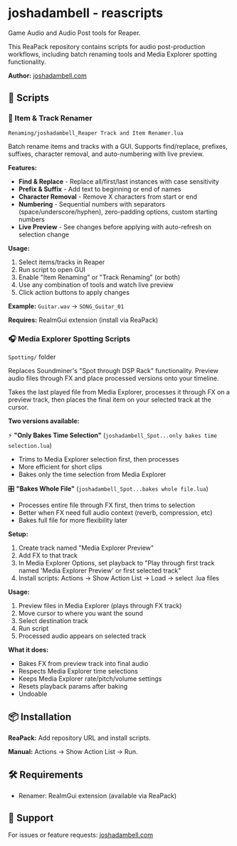 # joshadambell - reascripts

Game Audio and Audio Post tools for Reaper.

This ReaPack repository contains scripts for audio post-production workflows, including batch renaming tools and Media Explorer spotting functionality.

**Author:** [joshadambell.com](https://joshadambell.com)

## 📜 Scripts

### 📝 Item & Track Renamer
`Renaming/joshadambell_Reaper Track and Item Renamer.lua`

Batch rename items and tracks with a GUI. Supports find/replace, prefixes, suffixes, character removal, and auto-numbering with live preview.

**Features:**
- **Find & Replace** - Replace all/first/last instances with case sensitivity
- **Prefix & Suffix** - Add text to beginning or end of names
- **Character Removal** - Remove X characters from start or end
- **Numbering** - Sequential numbers with separators (space/underscore/hyphen), zero-padding options, custom starting numbers
- **Live Preview** - See changes before applying with auto-refresh on selection change

**Usage:**
1. Select items/tracks in Reaper
2. Run script to open GUI
3. Enable "Item Renaming" or "Track Renaming" (or both)
4. Use any combination of tools and watch live preview
5. Click action buttons to apply changes

**Example:** `Guitar.wav` → `SONG_Guitar_01`

**Requires:** ReaImGui extension (install via ReaPack)

### 🎧 Media Explorer Spotting Scripts  
`Spotting/` folder

Replaces Soundminer's "Spot through DSP Rack" functionality. Preview audio files through FX and place processed versions onto your timeline.

Takes the last played file from Media Explorer, processes it through FX on a preview track, then places the final item on your selected track at the cursor.

**Two versions available:**

⚡ **"Only Bakes Time Selection"** (`joshadambell_Spot...only bakes time selection.lua`)
- Trims to Media Explorer selection first, then processes
- More efficient for short clips
- Bakes only the time selection from Media Explorer

🎛️ **"Bakes Whole File"** (`joshadambell_Spot...bakes whole file.lua`)
- Processes entire file through FX first, then trims to selection
- Better when FX need full audio context (reverb, compression, etc)
- Bakes full file for more flexibility later

**Setup:**
1. Create track named "Media Explorer Preview"
2. Add FX to that track  
3. In Media Explorer Options, set playback to "Play through first track named 'Media Explorer Preview' or first selected track"
4. Install scripts: Actions → Show Action List → Load → select .lua files

**Usage:**
1. Preview files in Media Explorer (plays through FX track)
2. Move cursor to where you want the sound
3. Select destination track
4. Run script
5. Processed audio appears on selected track

**What it does:**
- Bakes FX from preview track into final audio
- Respects Media Explorer time selections
- Keeps Media Explorer rate/pitch/volume settings
- Resets playback params after baking
- Undoable

## 📦 Installation

**ReaPack:** Add repository URL and install scripts.

**Manual:** Actions → Show Action List → Run.

## 🛠️ Requirements

- Renamer: ReaImGui extension (available via ReaPack)

## 💬 Support

For issues or feature requests: [joshadambell.com](https://joshadambell.com)
